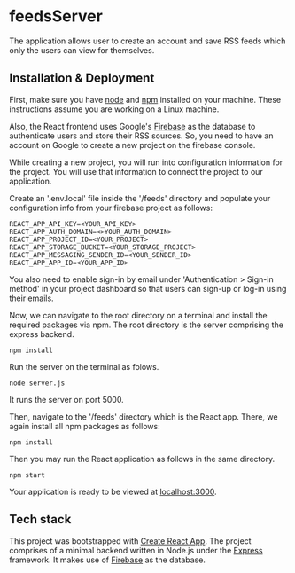 # feedsServer

The application allows user to create an account and save RSS feeds which only the users can view for themselves.

## Installation & Deployment

First, make sure you have [node](https://nodejs.org/en/download/) and [npm](https://docs.npmjs.com/downloading-and-installing-node-js-and-npm) installed on your machine. These instructions assume you are working on a Linux machine.

Also, the React frontend uses Google's [Firebase](https://console.firebase.google.com/) as the database to authenticate users and store their RSS sources. So, you need to have an account on Google to create a new project on the firebase console.

While creating a new project, you will run into configuration information for the project. You will use that information to connect the project to our application.

Create an '.env.local' file inside the '/feeds' directory and populate your configuration info from your firebase project as follows:

    REACT_APP_API_KEY=<YOUR_API_KEY>
    REACT_APP_AUTH_DOMAIN=<>YOUR_AUTH_DOMAIN>
    REACT_APP_PROJECT_ID=<YOUR_PROJECT>
    REACT_APP_STORAGE_BUCKET=<YOUR_STORAGE_PROJECT>
    REACT_APP_MESSAGING_SENDER_ID=<YOUR_SENDER_ID>
    REACT_APP_APP_ID=<YOUR_APP_ID>

You also need to enable sign-in by email under 'Authentication > Sign-in method' in your project dashboard so that users can sign-up or log-in using their emails.

Now, we can navigate to the root directory on a terminal and install the required packages via npm. The root directory is the server comprising the express backend.

    npm install

Run the server on the terminal as folows.

    node server.js

It runs the server on port 5000.

Then, navigate to the '/feeds' directory which is the React app. There, we again install all npm packages as follows:

    npm install

Then you may run the React application as follows in the same directory.

    npm start

Your application is ready to be viewed at [localhost:3000](http://localhost:3000).

## Tech stack

This project was bootstrapped with [Create React App](https://github.com/facebook/create-react-app). The project comprises of a minimal backend written in Node.js under the [Express](https://expressjs.com/) framework. It makes use of [Firebase](https://firebase.google.com/) as the database.
